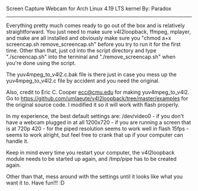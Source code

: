 Screen Capture Webcam for Arch Linux 4.19 LTS kernel
By: Paradox
________________________________

Everything pretty much comes ready to go out of the box and is relatively straightforward.  You just need to make sure v4l2loopback, ffmpeg, mplayer, and make are all installed and obviously make sure you "chmod a+x screencap.sh remove_screencap.sh" before you try to run it for the first time.  Other than that, just cd into the script directory and type "./screencap.sh" into the terminal and "./remove_screencap.sh" when you're done using the script.

The yuv4mpeg_to_v4l2.c.bak file is there just in case you mess up the yuv4mpeg_to_v4l2.c file by accident and you need the original.

Also, credit to Eric C. Cooper <ecc@cmu.edu> for making yuv4mpeg_to_v4l2.  Go to https://github.com/umlaeute/v4l2loopback/tree/master/examples for the original source code.  I modified it so it will work with flash properly.

In my experience, the best default settings are:
/dev/video0 - if you don't have a webcam plugged in at all
1200x720 - if you are running a screen that is at 720p
420 - for the piped resolution seems to work well in flash
15fps - seems to work alright, but feel free to crank that up if your computer can handle it.

Keep in mind every time you restart your computer, the v4l2loopback module needs to be started up again, and /tmp/pipe has to be created again.

Other than that, mess around with the settings until it looks like what you want it to.
Have fun!!! :D